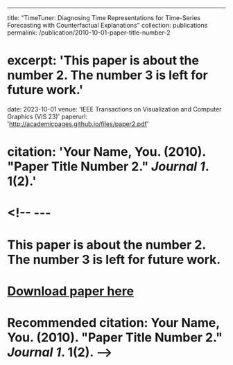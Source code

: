 ---
title: "TimeTuner: Diagnosing Time Representations for Time-Series Forecasting with Counterfactual Explanations"
collection: publications
permalink: /publication/2010-10-01-paper-title-number-2
# excerpt: 'This paper is about the number 2. The number 3 is left for future work.'
date: 2023-10-01
venue: 'IEEE Transactions on Visualization and Computer Graphics (VIS 23)'
paperurl: 'http://academicpages.github.io/files/paper2.pdf'
# citation: 'Your Name, You. (2010). &quot;Paper Title Number 2.&quot; <i>Journal 1</i>. 1(2).'
# <!-- ---
# This paper is about the number 2. The number 3 is left for future work.

# [Download paper here](http://academicpages.github.io/files/paper2.pdf)

# Recommended citation: Your Name, You. (2010). "Paper Title Number 2." <i>Journal 1</i>. 1(2). -->